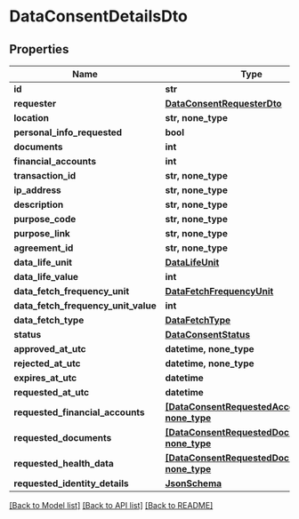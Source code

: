 # DataConsentDetailsDto


## Properties
Name | Type | Description | Notes
------------ | ------------- | ------------- | -------------
**id** | **str** |  | [optional] 
**requester** | [**DataConsentRequesterDto**](DataConsentRequesterDto.md) |  | [optional] 
**location** | **str, none_type** |  | [optional] 
**personal_info_requested** | **bool** |  | [optional] 
**documents** | **int** |  | [optional] 
**financial_accounts** | **int** |  | [optional] 
**transaction_id** | **str, none_type** |  | [optional] 
**ip_address** | **str, none_type** |  | [optional] 
**description** | **str, none_type** |  | [optional] 
**purpose_code** | **str, none_type** |  | [optional] 
**purpose_link** | **str, none_type** |  | [optional] 
**agreement_id** | **str, none_type** |  | [optional] 
**data_life_unit** | [**DataLifeUnit**](DataLifeUnit.md) |  | [optional] 
**data_life_value** | **int** |  | [optional] 
**data_fetch_frequency_unit** | [**DataFetchFrequencyUnit**](DataFetchFrequencyUnit.md) |  | [optional] 
**data_fetch_frequency_unit_value** | **int** |  | [optional] 
**data_fetch_type** | [**DataFetchType**](DataFetchType.md) |  | [optional] 
**status** | [**DataConsentStatus**](DataConsentStatus.md) |  | [optional] 
**approved_at_utc** | **datetime, none_type** |  | [optional] 
**rejected_at_utc** | **datetime, none_type** |  | [optional] 
**expires_at_utc** | **datetime** |  | [optional] 
**requested_at_utc** | **datetime** |  | [optional] 
**requested_financial_accounts** | [**[DataConsentRequestedAccountDto], none_type**](DataConsentRequestedAccountDto.md) |  | [optional] 
**requested_documents** | [**[DataConsentRequestedDocumentDto], none_type**](DataConsentRequestedDocumentDto.md) |  | [optional] 
**requested_health_data** | [**[DataConsentRequestedDocument], none_type**](DataConsentRequestedDocument.md) |  | [optional] 
**requested_identity_details** | [**JsonSchema**](JsonSchema.md) |  | [optional] 

[[Back to Model list]](../README.md#documentation-for-models) [[Back to API list]](../README.md#documentation-for-api-endpoints) [[Back to README]](../README.md)


